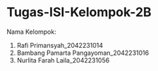 # Tugas-ISI-Kelompok-2B
Nama Kelompok:
1. Rafi Primansyah_2042231014
2. Bambang Pamarta Pangayoman_2042231016
3. Nurlita Farah Laila_2042231056

